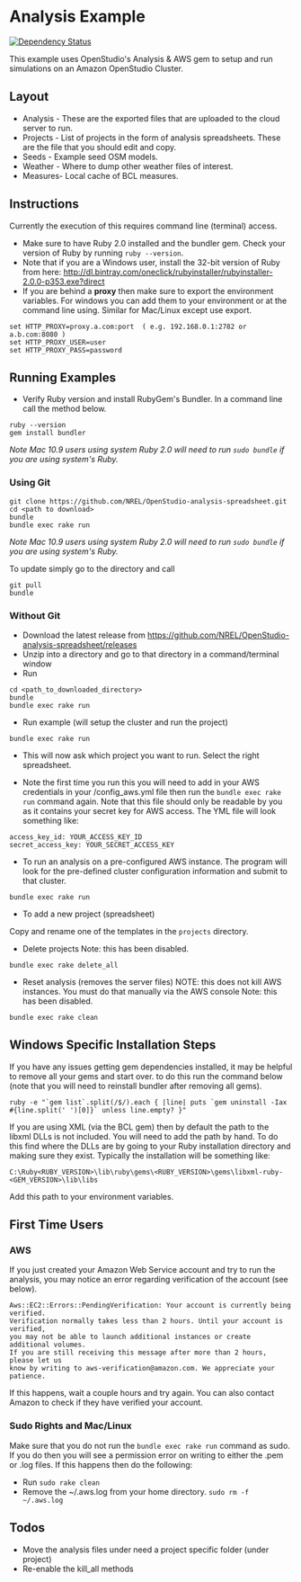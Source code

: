 # Analysis Example

[![Dependency Status](https://www.versioneye.com/user/projects/540a3047ccc023a17f0001d5/badge.svg?style=flat)](https://www.versioneye.com/user/projects/540a3047ccc023a17f0001d5)

This example uses OpenStudio's Analysis & AWS gem to setup and run simulations on an Amazon OpenStudio Cluster.

## Layout
* Analysis - These are the exported files that are uploaded to the cloud server to run.
* Projects - List of projects in the form of analysis spreadsheets. These are the file that you should edit and copy.
* Seeds - Example seed OSM models.
* Weather - Where to dump other weather files of interest.
* Measures- Local cache of BCL measures.

## Instructions

Currently the execution of this requires command line (terminal) access.  

* Make sure to have Ruby 2.0 installed and the bundler gem.  Check your version of Ruby by running `ruby --version`.
* Note that if you are a Windows user, install the 32-bit version of Ruby from here: http://dl.bintray.com/oneclick/rubyinstaller/rubyinstaller-2.0.0-p353.exe?direct
* If you are behind a **proxy** then make sure to export the environment variables.  For windows you can add them to your environment or at the command line using. Similar for Mac/Linux except use export.

```
set HTTP_PROXY=proxy.a.com:port  ( e.g. 192.168.0.1:2782 or a.b.com:8080 )
set HTTP_PROXY_USER=user 
set HTTP_PROXY_PASS=password
```

## Running Examples

* Verify Ruby version and install RubyGem's Bundler.  In a command line call the method below.

```
ruby --version
gem install bundler
```
*Note Mac 10.9 users using system Ruby 2.0 will need to run `sudo bundle` if you are using system's Ruby.*

### Using Git

```
git clone https://github.com/NREL/OpenStudio-analysis-spreadsheet.git
cd <path to download>
bundle 
bundle exec rake run
```
*Note Mac 10.9 users using system Ruby 2.0 will need to run `sudo bundle` if you are using system's Ruby.*

To update simply go to the directory and call

```
git pull
bundle
```

### Without Git

* Download the latest release from https://github.com/NREL/OpenStudio-analysis-spreadsheet/releases
* Unzip into a directory and go to that directory in a command/terminal window
* Run

```
cd <path_to_downloaded_directory>
bundle
bundle exec rake run
```

* Run example (will setup the cluster and run the project)

```
bundle exec rake run
```

* This will now ask which project you want to run. Select the right spreadsheet.

* Note the first time you run this you will need to add in your AWS credentials in your <home-dir>/config_aws.yml file then run the `bundle exec rake run` command again.  Note that this file should only be readable by you as it contains your secret key for AWS access. The YML file will look something like:


```
access_key_id: YOUR_ACCESS_KEY_ID
secret_access_key: YOUR_SECRET_ACCESS_KEY
```

* To run an analysis on a pre-configured AWS instance. The program will look for the pre-defined cluster configuration information and submit to that cluster.

```
bundle exec rake run
```

* To add a new project (spreadsheet)

Copy and rename one of the templates in the `projects` directory.

* Delete projects
Note: this has been disabled.

```
bundle exec rake delete_all
```

* Reset analysis (removes the server files) NOTE: this does not kill AWS instances. You must do that manually via the AWS console
Note: this has been disabled.

```
bundle exec rake clean
```


## Windows Specific Installation Steps

If you have any issues getting gem dependencies installed, it may be helpful to remove all your gems and start over.  to do this run the command below (note that you will need to reinstall bundler after removing all gems).

```
ruby -e "`gem list`.split(/$/).each { |line| puts `gem uninstall -Iax #{line.split(' ')[0]}` unless line.empty? }"
```


If you are using XML (via the BCL gem) then by default the path to the libxml DLLs is not included.  You will need to add the path by hand.  To do this find where the DLLs are by going to your Ruby installation directory and making sure they exist. Typically the installation will be something like:

```
C:\Ruby<RUBY_VERSION>\lib\ruby\gems\<RUBY_VERSION>\gems\libxml-ruby-<GEM_VERSION>\lib\libs
```

Add this path to your environment variables.

## First Time Users

### AWS

If you just created your Amazon Web Service account and try to run the analysis, you may notice an error regarding verification of the account (see below).

```
Aws::EC2::Errors::PendingVerification: Your account is currently being verified. 
Verification normally takes less than 2 hours. Until your account is verified, 
you may not be able to launch additional instances or create additional volumes. 
If you are still receiving this message after more than 2 hours, please let us 
know by writing to aws-verification@amazon.com. We appreciate your patience.
```

If this happens, wait a couple hours and try again.  You can also contact Amazon to check if they have verified your account.

### Sudo Rights and Mac/Linux

Make sure that you do not run the `bundle exec rake run` command as sudo.  If you do then you will see a permission error on writing to either the .pem or .log files.  If this happens then do the following:
* Run `sudo rake clean`
* Remove the ~/.aws.log from your home directory. `sudo rm -f ~/.aws.log`

## Todos

* Move the analysis files under need a project specific folder (under project)
* Re-enable the kill_all methods

